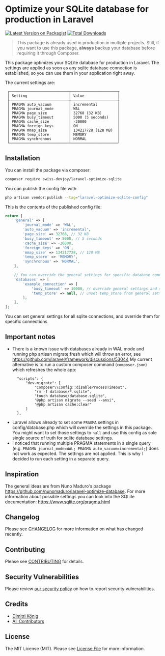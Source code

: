 # Optimize your SQLite database for production in Laravel

[![Latest Version on Packagist](https://img.shields.io/packagist/v/swiss-devjoy/laravel-optimize-sqlite.svg?style=flat-square)](https://packagist.org/packages/swiss-devjoy/laravel-optimize-sqlite)
[![Total Downloads](https://img.shields.io/packagist/dt/swiss-devjoy/laravel-optimize-sqlite.svg?style=flat-square)](https://packagist.org/packages/swiss-devjoy/laravel-optimize-sqlite)

> This package is already used in production in multiple projects.
> Still, if you want to use this package, **always** backup your database before requiring it through Composer.

This package optimizes your SQLite database for production in Laravel. The settings are applied as soon as any sqlite database connection is established, so you can use them in your application right away.

The current settings are:

```
 ┌───────────────────────────┬─────────────────────┬
 │ Setting                   │ Value               │
 ├───────────────────────────┼─────────────────────┼
 │ PRAGMA auto_vacuum        │ incremental         │
 │ PRAGMA journal_mode       │ WAL                 │
 │ PRAGMA page_size          │ 32768 (32 KB)       │
 │ PRAGMA busy_timeout       │ 5000 (5 seconds)    │
 │ PRAGMA cache_size         │ -20000              │ 
 │ PRAGMA foreign_keys       │ ON                  │
 │ PRAGMA mmap_size          │ 134217728 (128 MB)  │
 │ PRAGMA temp_store         │ MEMORY              │
 │ PRAGMA synchronous        │ NORMAL              │
 └───────────────────────────┴─────────────────────┘
 ```

## Installation

You can install the package via composer:

```bash
composer require swiss-devjoy/laravel-optimize-sqlite
```

You can publish the config file with:

```bash
php artisan vendor:publish --tag="laravel-optimize-sqlite-config"
```

This is the contents of the published config file:

```php
return [
    'general' => [
        'journal_mode' => 'WAL',
        'auto_vacuum' => 'incremental',
        'page_size' => 32768, // 32 KB
        'busy_timeout' => 5000, // 5 seconds
        'cache_size' => -20000,
        'foreign_keys' => 'ON',
        'mmap_size' => 134217728, // 128 MB
        'temp_store' => 'MEMORY',
        'synchronous' => 'NORMAL',
    ],

    // You can override the general settings for specific database connections, defined in config/database.php
    'databases' => [
        'example_connection' => [
            'busy_timeout' => 10000, // override general settings and set 10 seconds
            'temp_store' => null, // unset temp_store from general settings
        ],
    ],
];
```

You can set general settings for all sqlite connections, and override them for specific connections.

## Important notes

- There is a known issue with databases already in WAL mode and running php artisan migrate:fresh which will throw an error, see https://github.com/laravel/framework/discussions/53044
  My current alternative is to run a custom composer command (`composer.json`) which refreshes the whole app:
  ```
    "scripts": {
        "dev-migrate": [
            "Composer\\Config::disableProcessTimeout",
            "rm -f database/*.sqlite",
            "touch database/database.sqlite",
            "@php artisan migrate --seed --ansi",
            "@php artisan cache:clear"
        ]
    },
  ```
- Laravel allows already to set some `PRAGMA` settings in config/database.php which will override the settings in this package. You might want to set those settings to `null` and use this config as sole single source of truth for sqlite database settings.
- I noticed that running multiple PRAGMA statements in a single query (e.g. `PRAGMA journal_mode=WAL; PRAGMA auto_vacuum=incremental;`) does not work as expected. The settings are not applied. This is why I decided to run each setting in a separate query.

## Inspiration

The general ideas are from Nuno Maduro's package https://github.com/nunomaduro/laravel-optimize-database.
For more information about possible settings you can look into the SQLite documentation: https://www.sqlite.org/pragma.html

## Changelog

Please see [CHANGELOG](CHANGELOG.md) for more information on what has changed recently.

## Contributing

Please see [CONTRIBUTING](CONTRIBUTING.md) for details.

## Security Vulnerabilities

Please review [our security policy](../../security/policy) on how to report security vulnerabilities.

## Credits

- [Dimitri König](https://showcaseful.com/dimitrikoenig)
- [All Contributors](../../contributors)

## License

The MIT License (MIT). Please see [License File](LICENSE.md) for more information.
